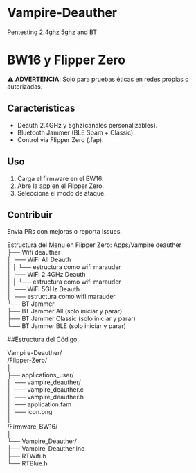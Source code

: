 # Vampire-Deauther
Pentesting 2.4ghz 5ghz and BT
# BW16 y Flipper Zero
⚠️ **ADVERTENCIA**: Solo para pruebas éticas en redes propias o autorizadas.  

## Características  
- Deauth 2.4GHz y 5ghz(canales personalizables).
- Bluetooth Jammer (BLE Spam + Classic).  
- Control via Flipper Zero (.fap).  

## Uso  
1. Carga el firmware en el BW16.  
2. Abre la app en el Flipper Zero.  
3. Selecciona el modo de ataque.  

## Contribuir  
Envía PRs con mejoras o reporta issues.  

Estructura del Menu en Flipper Zero:
Apps/Vampire deauther  
├── Wifi deauther  
│   ├── WiFi All Deauth  
│   │    └── estructura como wifi marauder  
│   ├── WiFi 2.4GHz Deauth  
│   │    └── estructura como wifi marauder  
│   └── WiFi 5GHz Deauth  
│        └── estructura como wifi marauder  
└── BT Jammer  
    ├── BT Jammer All (solo iniciar y parar)  
    ├── BT Jammer Classic (solo iniciar y parar)  
    └── BT Jammer BLE (solo iniciar y parar)  
    
##Estructura del Código:

Vampire-Deauther/  
/Flipper-Zero/  
│  
├── applications_user/  
│   └── vampire_deauther/  
│       ├── vampire_deauther.c  
│       ├── vampire_deauther.h  
│       ├── application.fam  
│       └── icon.png  
│  
/Firmware_BW16/  
│  
└── Vampire_Deauther/  
    ├── Vampire_Deauther.ino  
    ├── RTWifi.h  
    └── RTBlue.h  
